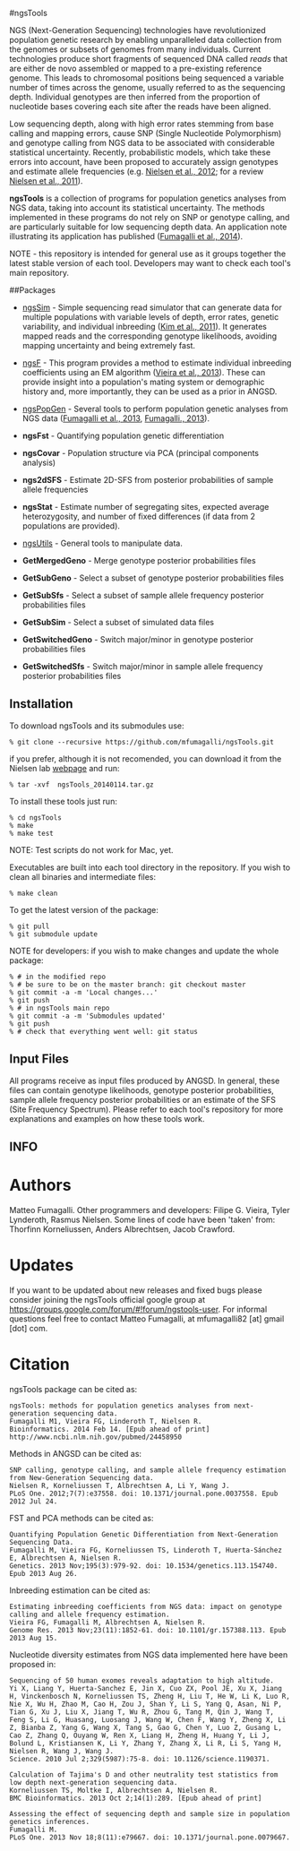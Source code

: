 #ngsTools

NGS (Next-Generation Sequencing) technologies have revolutionized population genetic research by enabling unparalleled data collection from the genomes or subsets of genomes from many individuals. Current technologies produce short fragments of sequenced DNA called _reads_ that are either de novo assembled or mapped to a pre-existing reference genome. This leads to chromosomal positions being sequenced a variable number of times across the genome, usually referred to as the sequencing depth. Individual genotypes are then inferred from the proportion of nucleotide bases covering each site after the reads have been aligned.

Low sequencing depth, along with high error rates stemming from base calling and mapping errors, cause SNP (Single Nucleotide Polymorphism) and genotype calling from NGS data to be associated with considerable statistical uncertainty. Recently, probabilistic models, which take these errors into account, have been proposed to accurately assign genotypes and estimate allele frequencies (e.g. [Nielsen et al., 2012](http://www.ncbi.nlm.nih.gov/pubmed/22911679); for a review [Nielsen et al., 2011](http://www.ncbi.nlm.nih.gov/pubmed/21587300)).

__ngsTools__ is a collection of programs for population genetics analyses from NGS data, taking into account its statistical uncertainty. The methods implemented in these programs do not rely on SNP or genotype calling, and are particularly suitable for low sequencing depth data. An application note illustrating its application has published ([Fumagalli et al., 2014](http://www.ncbi.nlm.nih.gov/pubmed/24458950)).

NOTE - this repository is intended for general use as it groups together the latest stable version of each tool. Developers may want to check each tool's main repository.

##Packages

*  [ngsSim](https://github.com/mfumagalli/ngsSim) - Simple sequencing read simulator that can generate data for multiple populations with variable levels of depth, error rates, genetic variability, and individual inbreeding ([Kim et al., 2011](http://www.ncbi.nlm.nih.gov/pubmed/21663684)). It generates mapped reads and the corresponding genotype likelihoods, avoiding mapping uncertainty and being extremely fast.

* [ngsF](https://github.com/fgvieira/ngsF) - This program provides a method to estimate individual inbreeding coefficients using an EM algorithm ([Vieira et al., 2013](http://www.ncbi.nlm.nih.gov/pubmed/23950147)). These can provide insight into a population's mating system or demographic history and, more importantly, they can be used as a prior in ANGSD.

* [ngsPopGen](https://github.com/mfumagalli/ngsPopGen) - Several tools to perform population genetic analyses from NGS data ([Fumagalli et al., 2013](http://www.ncbi.nlm.nih.gov/pubmed/23979584), [Fumagalli., 2013](http://www.ncbi.nlm.nih.gov/pubmed/24260275)).
 * __ngsFst__ - Quantifying population genetic differentiation
 * __ngsCovar__ - Population structure via PCA (principal components analysis)
 * __ngs2dSFS__ - Estimate 2D-SFS from posterior probabilities of sample allele frequencies
 * __ngsStat__ - Estimate number of segregating sites, expected average heterozygosity, and number of fixed differences (if data from 2 populations are provided).
* [ngsUtils](https://github.com/mfumagalli/ngsUtils) - General tools to manipulate data.
 * __GetMergedGeno__ - Merge genotype posterior probabilities files
 * __GetSubGeno__ - Select a subset of genotype posterior probabilities files
 * __GetSubSfs__ - Select a subset of sample allele frequency posterior probabilities files
 * __GetSubSim__ - Select a subset of simulated data files
 * __GetSwitchedGeno__ - Switch major/minor in genotype posterior probabilities files
 * __GetSwitchedSfs__ - Switch major/minor in sample allele frequency posterior probabilities files

## Installation

To download ngsTools and its submodules use:

    % git clone --recursive https://github.com/mfumagalli/ngsTools.git

if you prefer, although it is not recomended, you can download it from the Nielsen lab [webpage](http://cteg.berkeley.edu/~nielsen/resources/software/) and run:

    % tar -xvf  ngsTools_20140114.tar.gz

To install these tools just run:

    % cd ngsTools
    % make
    % make test

NOTE: Test scripts do not work for Mac, yet.

Executables are built into each tool directory in the repository. If you wish to clean all binaries and intermediate files:

    % make clean

To get the latest version of the package:

    % git pull
    % git submodule update
    
NOTE for developers: if you wish to make changes and update the whole package:

    % # in the modified repo
    % # be sure to be on the master branch: git checkout master
    % git commit -a -m 'Local changes...'
    % git push
    % # in ngsTools main repo
    % git commit -a -m 'Submodules updated'
    % git push
    % # check that everything went well: git status

## Input Files

All programs receive as input files produced by ANGSD. In general, these files can contain genotype likelihoods, genotype posterior probabilities, sample allele frequency posterior probabilities or an estimate of the SFS (Site Frequency Spectrum). Please refer to each tool's repository for more explanations and examples on how these tools work.

## INFO

# Authors

Matteo Fumagalli.
Other programmers and developers: Filipe G. Vieira, Tyler Lynderoth, Rasmus Nielsen.
Some lines of code have been 'taken' from: Thorfinn Korneliussen, Anders Albrechtsen, Jacob Crawford.

# Updates

If you want to be updated about new releases and fixed bugs please consider joining the ngsTools official google group at https://groups.google.com/forum/#!forum/ngstools-user.
For informal questions feel free to contact Matteo Fumagalli, at mfumagalli82 [at] gmail [dot] com.

# Citation

ngsTools package can be cited as:

    ngsTools: methods for population genetics analyses from next-generation sequencing data.
    Fumagalli M1, Vieira FG, Linderoth T, Nielsen R.
    Bioinformatics. 2014 Feb 14. [Epub ahead of print]
    http://www.ncbi.nlm.nih.gov/pubmed/24458950

Methods in ANGSD can be cited as:

	SNP calling, genotype calling, and sample allele frequency estimation from New-Generation Sequencing data.
	Nielsen R, Korneliussen T, Albrechtsen A, Li Y, Wang J.
	PLoS One. 2012;7(7):e37558. doi: 10.1371/journal.pone.0037558. Epub 2012 Jul 24.

FST and PCA methods can be cited as:

	Quantifying Population Genetic Differentiation from Next-Generation Sequencing Data.
	Fumagalli M, Vieira FG, Korneliussen TS, Linderoth T, Huerta-Sánchez E, Albrechtsen A, Nielsen R.
	Genetics. 2013 Nov;195(3):979-92. doi: 10.1534/genetics.113.154740. Epub 2013 Aug 26.

Inbreeding estimation can be cited as:

	Estimating inbreeding coefficients from NGS data: impact on genotype calling and allele frequency estimation.
	Vieira FG, Fumagalli M, Albrechtsen A, Nielsen R.
	Genome Res. 2013 Nov;23(11):1852-61. doi: 10.1101/gr.157388.113. Epub 2013 Aug 15.

Nucleotide diversity estimates from NGS data implemented here have been proposed in:

	Sequencing of 50 human exomes reveals adaptation to high altitude.
	Yi X, Liang Y, Huerta-Sanchez E, Jin X, Cuo ZX, Pool JE, Xu X, Jiang H, Vinckenbosch N, Korneliussen TS, Zheng H, Liu T, He W, Li K, Luo R, Nie X, Wu H, Zhao M, Cao H, Zou J, Shan Y, Li S, Yang Q, Asan, Ni P, Tian G, Xu J, Liu X, Jiang T, Wu R, Zhou G, Tang M, Qin J, Wang T, Feng S, Li G, Huasang, Luosang J, Wang W, Chen F, Wang Y, Zheng X, Li Z, Bianba Z, Yang G, Wang X, Tang S, Gao G, Chen Y, Luo Z, Gusang L, Cao Z, Zhang Q, Ouyang W, Ren X, Liang H, Zheng H, Huang Y, Li J, Bolund L, Kristiansen K, Li Y, Zhang Y, Zhang X, Li R, Li S, Yang H, Nielsen R, Wang J, Wang J.
	Science. 2010 Jul 2;329(5987):75-8. doi: 10.1126/science.1190371.

	Calculation of Tajima's D and other neutrality test statistics from low depth next-generation sequencing data.
	Korneliussen TS, Moltke I, Albrechtsen A, Nielsen R.
	BMC Bioinformatics. 2013 Oct 2;14(1):289. [Epub ahead of print]

	Assessing the effect of sequencing depth and sample size in population genetics inferences.
	Fumagalli M.
	PLoS One. 2013 Nov 18;8(11):e79667. doi: 10.1371/journal.pone.0079667.





